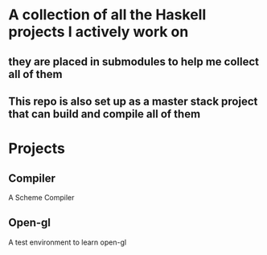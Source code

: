 # A collection of all the Haskell projects I actively work on
## they are placed in submodules to help me collect all of them
## This repo is also set up as a master stack project that can build and compile all of them

# Projects
## Compiler
A Scheme Compiler
## Open-gl
A test environment to learn open-gl

